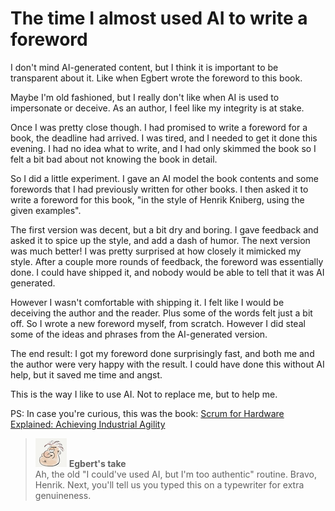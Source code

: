 # The time I almost used AI to write a foreword

I don't mind AI-generated content, but I think it is important to be transparent about it. Like when Egbert wrote the foreword to this book.

Maybe I'm old fashioned, but I really don't like when AI is used to impersonate or deceive. As an author, I feel like my integrity is at stake.

Once I was pretty close though. I had promised to write a foreword for a book, the deadline had arrived. I was tired, and I needed to get it done this evening. I had no idea what to write, and I had only skimmed the book so I felt a bit bad about not knowing the book in detail.

So I did a little experiment. I gave an AI model the book contents and some forewords that I had previously written for other books. I then asked it to write a foreword for this book, "in the style of Henrik Kniberg, using the given examples".

The first version was decent, but a bit dry and boring. I gave feedback and asked it to spice up the style, and add a dash of humor. The next version was much better! I was pretty surprised at how closely it mimicked my style. After a couple more rounds of feedback, the foreword was essentially done. I could have shipped it, and nobody would be able to tell that it was AI generated.

However I wasn't comfortable with shipping it. I felt like I would be deceiving the author and the reader. Plus some of the words felt just a bit off. So I wrote a new foreword myself, from scratch. However I did steal some of the ideas and phrases from the AI-generated version.

The end result: I got my foreword done surprisingly fast, and both me and the author were very happy with the result. I could have done this without AI help, but it saved me time and angst.

This is the way I like to use AI. Not to replace me, but to help me.

PS: In case you're curious, this was the book: [Scrum for Hardware Explained: Achieving Industrial Agility](https://www.amazon.se/Scrum-Hardware-Explained-Achieving-Industrial/dp/B0CSB2JK34/)

> ![alt text](resources/egbert-small.png) **Egbert's take**  
> Ah, the old "I could've used AI, but I'm too authentic" routine. Bravo, Henrik. Next, you'll tell us you typed this on a typewriter for extra genuineness.
